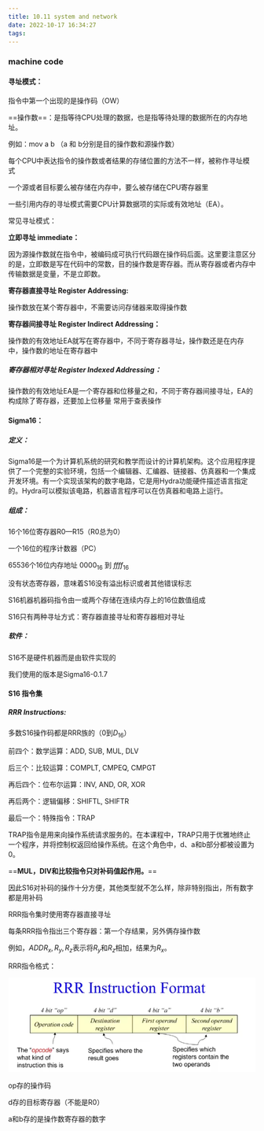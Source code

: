 ```yaml
---
title: 10.11 system and network
date: 2022-10-17 16:34:27
tags:
---
```


### machine code

#### 寻址模式：

指令中第一个出现的是操作码（OW）

==操作数==：是指等待CPU处理的数据，也是指等待处理的数据所在的内存地址。

例如：mov a b （a 和 b分别是目的操作数和源操作数）

每个CPU中表达指令的操作数或者结果的存储位置的方法不一样，被称作寻址模式

一个源或者目标要么被存储在内存中，要么被存储在CPU寄存器里

一些引用内存的寻址模式需要CPU计算数据项的实际或有效地址（EA）。

常见寻址模式：

**立即寻址 immediate：**

因为源操作数就在指令中，被编码成可执行代码跟在操作码后面。这里要注意区分的是，立即数是写在代码中的常数，目的操作数是寄存器。而从寄存器或者内存中传输数据是变量，不是立即数。

**寄存器直接寻址 Register Addressing:**

操作数放在某个寄存器中，不需要访问存储器来取得操作数

**寄存器间接寻址 Register  Indirect Addressing：**

操作数的有效地址EA就写在寄存器中，不同于寄存器寻址，操作数还是在内存中，操作数的地址在寄存器中

##### **寄存器相对寻址 Register Indexed Addressing：**

操作数的有效地址EA是一个寄存器和位移量之和，不同于寄存器间接寻址，EA的构成除了寄存器，还要加上位移量
常用于查表操作

#### Sigma16：

##### 定义：

Sigma16是一个为计算机系统的研究和教学而设计的计算机架构。这个应用程序提供了一个完整的实验环境，包括一个编辑器、汇编器、链接器、仿真器和一个集成开发环境。有一个实现该架构的数字电路，它是用Hydra功能硬件描述语言指定的。Hydra可以模拟该电路，机器语言程序可以在仿真器和电路上运行。

##### 组成：

16个16位寄存器R0—R15（R0总为0）

一个16位的程序计数器（PC）

65536个16位内存地址 $0000_{16}$ 到 $ffff_{16}$ 

没有状态寄存器，意味着S16没有溢出标识或者其他错误标志

S16机器机器码指令由一或两个存储在连续内存上的16位数值组成

S16只有两种寻址方式：寄存器直接寻址和寄存器相对寻址

##### 软件：

S16不是硬件机器而是由软件实现的

我们使用的版本是Sigma16-0.1.7

#### S16 指令集 

##### RRR Instructions:

多数S16操作码都是RRR族的（0到$D_{16}$）

前四个：数学运算：ADD, SUB, MUL, DLV

后三个：比较运算：COMPLT, CMPEQ, CMPGT

再后四个：位布尔运算：INV, AND, OR, XOR

再后两个：逻辑偏移：SHIFTL, SHIFTR

最后一个：特殊指令：TRAP

TRAP指令是用来向操作系统请求服务的。在本课程中，TRAP只用于优雅地终止一个程序，并将控制权返回给操作系统。在这个角色中，d、a和b部分都被设置为0。

==**MUL，DIV和比较指令只对补码值起作用。**==

因此S16对补码的操作十分方便，其他类型就不怎么样，除非特别指出，所有数字都是用补码

RRR指令集时使用寄存器直接寻址

每条RRR指令指出三个寄存器：第一个存结果，另外俩存操作数

例如，$ADD R_x,R_y,R_z$表示将$R_y$和$R_z$相加，结果为$R_x$。

RRR指令格式： 

![image-20221017185321719](10-11-system-and-network/image-20221017185321719.png)

op存的操作码

d存的目标寄存器（不能是R0）

a和b存的是操作数寄存器的数字
